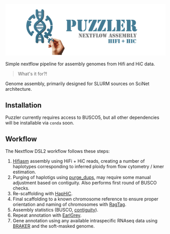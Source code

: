 ![Puzzler](/examples/figs/logo.png)

Simple nextflow pipeline for assembly genomes from Hifi and HiC data. 

> What's it for?!

Genome assembly, primarily designed for SLURM sources on SciNet architecture. 

## Installation

Puzzler currently requires access to BUSCO5, but all other dependencies will be installable via `conda` soon.

## Workflow

The Nextflow DSL2 workflow follows these steps:

1) [Hifiasm](https://github.com/chhylp123/hifiasm) assembly using HiFi + HiC reads, creating a number of haplotypes corresponding to inferred ploidy from flow cytometry / kmer estimation.
2) Purging of haplotigs using [purge_dups](https://github.com/dfguan/purge_dups), may require some manual adjustment based on contiguity. Also performs first round of BUSCO checks.  
3) Re-scaffolding with [HapHiC](https://github.com/zengxiaofei/HapHiC). 
4) Final scaffolding to a known chromosome reference to ensure proper orientation and naming of chromosomes with [RagTag](https://github.com/malonge/RagTag).
5) Assembly statistics (BUSCO, [contiguity](https://pypi.org/project/assembly-stats/)).
6) Repeat annotation with [EarlGrey](https://github.com/TobyBaril/EarlGrey).
7) Gene annotation using any available intraspecific RNAseq data using [BRAKER](https://github.com/Gaius-Augustus/BRAKER) and the soft-masked genome.
